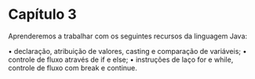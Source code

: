 Capítulo 3
==========

Aprenderemos a trabalhar com os seguintes recursos da linguagem Java:
  
  •  declaração, atribuição de valores, casting e comparação de variáveis;
  •  controle de fluxo através de if e else;
  •  instruções de laço for e while, controle de fluxo com break e continue.

